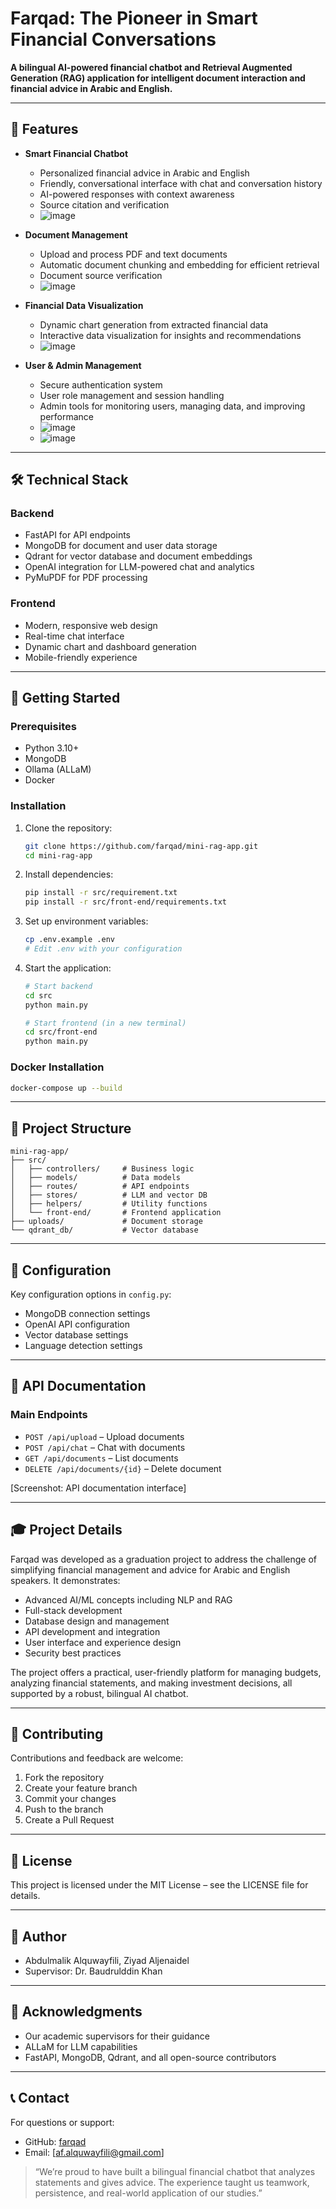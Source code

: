 # Farqad: The Pioneer in Smart Financial Conversations

**A bilingual AI-powered financial chatbot and Retrieval Augmented Generation (RAG) application for intelligent document interaction and financial advice in Arabic and English.**

---

## 🌟 Features

- **Smart Financial Chatbot**
  - Personalized financial advice in Arabic and English
  - Friendly, conversational interface with chat and conversation history
  - AI-powered responses with context awareness
  - Source citation and verification  
  - ![image](https://github.com/user-attachments/assets/1999ab53-4aac-4e13-9881-c6d36faa5a59)


- **Document Management**
  - Upload and process PDF and text documents
  - Automatic document chunking and embedding for efficient retrieval
  - Document source verification  
  - ![image](https://github.com/user-attachments/assets/aab4f8d1-9cc7-437c-bf84-2f43a8fcc9f6)


- **Financial Data Visualization**
  - Dynamic chart generation from extracted financial data
  - Interactive data visualization for insights and recommendations  
  - ![image](https://github.com/user-attachments/assets/ac2987b1-57be-4230-8216-925ce8616166)


- **User & Admin Management**
  - Secure authentication system
  - User role management and session handling
  - Admin tools for monitoring users, managing data, and improving performance
  - ![image](https://github.com/user-attachments/assets/6edb54e3-4d3b-4176-8c5a-114bb06700e9)
  - ![image](https://github.com/user-attachments/assets/4f6f35ce-2117-4208-89ce-383827b7c643)


---

## 🛠️ Technical Stack

### Backend
- FastAPI for API endpoints
- MongoDB for document and user data storage
- Qdrant for vector database and document embeddings
- OpenAI integration for LLM-powered chat and analytics
- PyMuPDF for PDF processing

### Frontend
- Modern, responsive web design
- Real-time chat interface
- Dynamic chart and dashboard generation
- Mobile-friendly experience

---

## 🚀 Getting Started

### Prerequisites
- Python 3.10+
- MongoDB
- Ollama (ALLaM)
- Docker 

### Installation

1. Clone the repository:
   ```bash
   git clone https://github.com/farqad/mini-rag-app.git
   cd mini-rag-app
   ```

2. Install dependencies:
   ```bash
   pip install -r src/requirement.txt
   pip install -r src/front-end/requirements.txt
   ```

3. Set up environment variables:
   ```bash
   cp .env.example .env
   # Edit .env with your configuration
   ```

4. Start the application:
   ```bash
   # Start backend
   cd src
   python main.py

   # Start frontend (in a new terminal)
   cd src/front-end
   python main.py
   ```

### Docker Installation

```bash
docker-compose up --build
```

---

## 📁 Project Structure

```
mini-rag-app/
├── src/
│   ├── controllers/     # Business logic
│   ├── models/          # Data models
│   ├── routes/          # API endpoints
│   ├── stores/          # LLM and vector DB
│   ├── helpers/         # Utility functions
│   └── front-end/       # Frontend application
├── uploads/             # Document storage
└── qdrant_db/           # Vector database
```

---

## 🔧 Configuration

Key configuration options in `config.py`:
- MongoDB connection settings
- OpenAI API configuration
- Vector database settings
- Language detection settings

---

## 📝 API Documentation

### Main Endpoints

- `POST /api/upload` – Upload documents
- `POST /api/chat` – Chat with documents
- `GET /api/documents` – List documents
- `DELETE /api/documents/{id}` – Delete document

[Screenshot: API documentation interface]

---

## 🎓 Project Details

Farqad was developed as a graduation project to address the challenge of simplifying financial management and advice for Arabic and English speakers. It demonstrates:

- Advanced AI/ML concepts including NLP and RAG
- Full-stack development
- Database design and management
- API development and integration
- User interface and experience design
- Security best practices

The project offers a practical, user-friendly platform for managing budgets, analyzing financial statements, and making investment decisions, all supported by a robust, bilingual AI chatbot.

---

## 🤝 Contributing

Contributions and feedback are welcome:
1. Fork the repository
2. Create your feature branch
3. Commit your changes
4. Push to the branch
5. Create a Pull Request

---

## 📄 License

This project is licensed under the MIT License – see the LICENSE file for details.

---

## 👥 Author

- Abdulmalik Alquwayfili, Ziyad Aljenaidel
- Supervisor: Dr. Baudrulddin Khan

---

## 🙏 Acknowledgments

- Our academic supervisors for their guidance
- ALLaM for LLM capabilities
- FastAPI, MongoDB, Qdrant, and all open-source contributors

---

## 📞 Contact

For questions or support:
- GitHub: [farqad](https://github.com/farqad)
- Email: [af.alquwayfili@gmail.com]



> “We’re proud to have built a bilingual financial chatbot that analyzes statements and gives advice. The experience taught us teamwork, persistence, and real-world application of our studies.”

